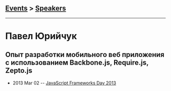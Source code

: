 ## [Events](../README.md) > [Speakers](../speakers.md)
---

# Павел Юрийчук

## Опыт разработки мобильного веб приложения с использованием Backbone.js, Require.js, Zepto.js
- 2013 Mar 02 -- [JavaScript Frameworks Day 2013](https://frameworksdays.com/event/js-frameworks-day-2013/review/opyt-razrabotki-mobilnogo-web-prilozhenia-s-ispolzovaniem-Backbone-js-Require-js-Zepto-js)    
